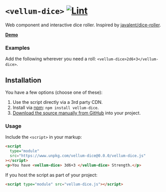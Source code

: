 # `<vellum-dice>` [![Lint](https://github.com/grislyeye/vellum-dice/actions/workflows/lint.yml/badge.svg)](https://github.com/grislyeye/vellum-dice/actions/workflows/lint.yml)

Web component and interactive dice roller. Inspired by [javalent/dice-roller](https://github.com/javalent/dice-roller).

**[Demo](https://grislyeye.github.io/vellum-dice/)**

### Examples

Add the following wherever you need a roll: `<vellum-dice>2d6+3</vellum-dice>`.

## Installation

You have a few options (choose one of these):

1. Use the script directly via a 3rd party CDN.
2. Install via [npm](https://www.npmjs.com/package/@daviddarnes/mastodon-post): `npm install vellum-dice`.
3. [Download the source manually from GitHub](https://github.com/grislyeye/vellum-dice/tags) into your project.

### Usage

Include the `<script>` in your markup:

```html
<script
  type="module"
  src="https://www.unpkg.com/vellum-dice@0.0.0/vellum-dice.js"
></script>
<p>You have <vellum-dice> 3d6+3 </vellum-dice> Strength.</p>
```

If you host the script as part of your project:

```html
<script type="module" src="vellum-dice.js"></script>
```
